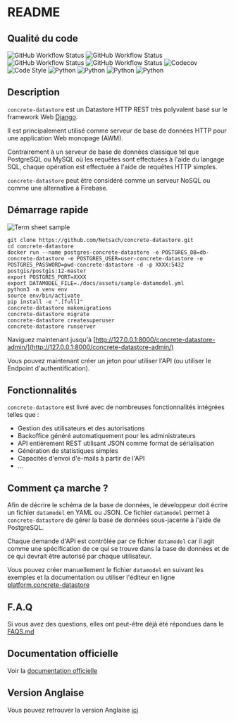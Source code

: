 # README
## Qualité du code

![GitHub Workflow Status](https://img.shields.io/github/actions/workflow/status/Netsach/concrete-datastore/check-bandit.yml?branch=master&label=security)
![GitHub Workflow Status](https://img.shields.io/github/actions/workflow/status/Netsach/concrete-datastore/check-black.yml?branch=master&label=black)
![GitHub Workflow Status](https://img.shields.io/github/actions/workflow/status/Netsach/concrete-datastore/check-lint.yml?branch=master&label=lint)
![GitHub Workflow Status](https://img.shields.io/github/actions/workflow/status/Netsach/concrete-datastore/check-tests.yml?branch=master&label=tests)
![Codecov](https://img.shields.io/codecov/c/github/Netsach/concrete-datastore?logo=codecov)
![Code Style](https://img.shields.io/badge/code%20style-black-000000.svg)
![Python](https://img.shields.io/badge/python-3.6-3473A7?logo=python&logoColor=FED646)
![Python](https://img.shields.io/badge/python-3.7-3473A7?logo=python&logoColor=FED646)
![Python](https://img.shields.io/badge/python-3.8-3473A7?logo=python&logoColor=FED646)
![Python](https://img.shields.io/badge/python-3.9-3473A7?logo=python&logoColor=FED646)


## Description

`concrete-datastore` est un Datastore HTTP REST très polyvalent basé sur le framework Web [Django](https://djangoproject.com/).

Il est principalement utilisé comme serveur de base de données HTTP pour une application Web monopage (AWM).

Contrairement à un serveur de base de données classique tel que PostgreSQL ou MySQL où les requêtes sont effectuées à l'aide du langage SQL, chaque opération est effectuée à l'aide de requêtes HTTP simples.

`concrete-datastore` peut être considéré comme un serveur NoSQL ou comme une alternative à Firebase.

## Démarrage rapide

![Term sheet sample](https://concrete-datastore.netsach.org/en/latest/assets/mini-term-sample.svg)

```shell
git clone https://github.com/Netsach/concrete-datastore.git
cd concrete-datastore
docker run --name postgres-concrete-datastore -e POSTGRES_DB=db-concrete-datastore -e POSTGRES_USER=user-concrete-datastore -e POSTGRES_PASSWORD=pwd-concrete-datastore -d -p XXXX:5432 postgis/postgis:12-master
export POSTGRES_PORT=XXXX
export DATAMODEL_FILE=./docs/assets/sample-datamodel.yml
python3 -m venv env
source env/bin/activate
pip install -e ".[full]"
concrete-datastore makemigrations
concrete-datastore migrate
concrete-datastore createsuperuser
concrete-datastore runserver
```

Naviguez maintenant jusqu'à [http://127.0.0.1:8000/concrete-datastore-admin/](http://127.0.0.1:8000/concrete-datastore-admin/)

Vous pouvez maintenant créer un jeton pour utiliser l'API (ou utiliser le Endpoint d'authentification).

## Fonctionnalités

`concrete-datastore` est livré avec de nombreuses fonctionnalités intégrées telles que :

- Gestion des utilisateurs et des autorisations
- Backoffice généré automatiquement pour les administrateurs
- API entièrement REST utilisant JSON comme format de sérialisation
- Génération de statistiques simples
- Capacités d'envoi d'e-mails à partir de l'API
- ...

## Comment ça marche ?

Afin de décrire le schéma de la base de données, le développeur doit écrire un fichier `datamodel` en YAML ou JSON. Ce fichier `datamodel` permet à `concrete-datastore` de gérer la base de données sous-jacente à l'aide de PostgreSQL.

Chaque demande d'API est contrôlée par ce fichier `datamodel` car il agit comme une spécification de ce qui se trouve dans la base de données et de ce qui devrait être autorisé par chaque utilisateur.


Vous pouvez créer manuellement le fichier `datamodel` en suivant les exemples et la documentation ou utiliser l'éditeur en ligne [platform.concrete-datastore](https://platform.concrete-datastore.app/)

## F.A.Q

Si vous avez des questions, elles ont peut-être déjà été répondues dans le [FAQS.md](FAQS.md)

## Documentation officielle

Voir la [documentation officielle](http://concrete-datastore.netsach.org/)

## Version Anglaise

Vous pouvez retrouver la version Anglaise [ici](README-en.md)